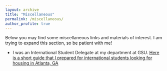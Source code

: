 ```yaml
---
layout: archive
title: "Miscellaneous"
permalink: /miscellaneous/
author_profile: true
---
```


Below you may find some miscellaneous links and materials of interest. I am trying to expand this section, so be patient with me!

- I was an International Student Delegate at my department at GSU. [Here is a short guide that I prepared for international students looking for housing in Atlanta, GA](https://github.com/ozlemtuncel/ozlemtuncel.github.io/blob/e2e52d5a47cb0841afea8d33a49615d488d7f387/files/international_student.pdf)
